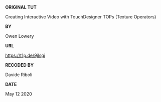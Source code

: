 **ORIGINAL TUT**

Creating Interactive Video with TouchDesigner TOPs (Texture Operators)

**BY**

Owen Lowery

**URL**

https://t1p.de/9jlsgi

**RECODED BY**

Davide Riboli

**DATE**

May 12 2020